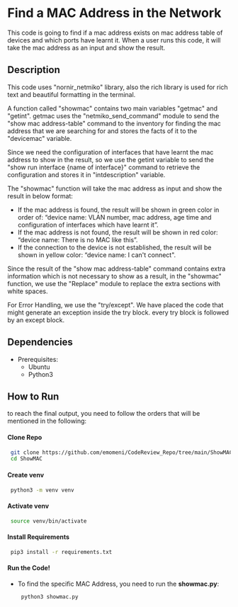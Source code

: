 # Find a MAC Address in the Network
This code is going to find if a mac address exists on mac address table of devices and which ports have learnt it. When a user runs this code, it will take the mac address as an input and show the result.

## Description
This code uses "nornir_netmiko" library, also the rich library is used for rich text and beautiful formatting in the terminal.

A function called "showmac" contains two main variables "getmac" and "getint". getmac uses the "netmiko_send_command" module to send the "show mac address-table" command to the inventory for finding the mac address that we are searching for and stores the facts of it to the "devicemac" variable.

Since we need the configuration of interfaces that have learnt the mac address to show in the result, so we use the getint variable to send the "show run interface {name of interface}" command to retrieve the configuration and stores it in "intdescription" variable.

The "showmac" function will take the mac address as input and show the result in below format:
* If the mac address is found, the result will be shown in green color in order of: “device name: VLAN number, mac address, age time and configuration of interfaces which have learnt it”.
* If the mac address is not found, the result will be shown in red color: “device name: There is no MAC like this”.
* If the connection to the device is not established, the result will be shown in yellow color: “device name: I can't connect".

Since the result of the "show mac address-table" command contains extra information which is not necessary to show as a result, in the "showmac" function, we use the "Replace" module to replace the extra sections with white spaces.

For Error Handling, we use the "try/except". We have placed the code that might generate an exception inside the try block. every try block is followed by an except block.

## Dependencies
* Prerequisites:
  - Ubuntu
  - Python3

## How to Run
to reach the final output, you need to follow the orders that will be mentioned in the following:

#### Clone Repo
   ```bash
    git clone https://github.com/emomeni/CodeReview_Repo/tree/main/ShowMAC
    cd ShowMAC
```
#### Create venv
   ```bash
    python3 -m venv venv
```
#### Activate venv
   ```bash
    source venv/bin/activate
```
#### Install Requirements
   ```bash
    pip3 install -r requirements.txt
```
#### Run the Code!
* To find the specific MAC Address, you need to run the **showmac.py**:
   ```bash
    python3 showmac.py
